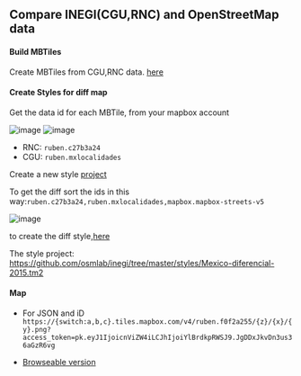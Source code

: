 ## Compare INEGI(CGU,RNC) and OpenStreetMap data

#### Build MBTiles

Create MBTiles from CGU,RNC data. [here](https://github.com/osmlab/inegi/tree/master/data)

#### Create Styles for diff map

Get the data id for each MBTile, from your mapbox account

![image](https://cloud.githubusercontent.com/assets/1152236/10712323/4862ddcc-7a5d-11e5-9350-883539d83ec4.png)
![image](https://cloud.githubusercontent.com/assets/1152236/10712340/eec5ca12-7a5d-11e5-909e-6922a0e569bd.png)

- RNC: `ruben.c27b3a24`
- CGU: `ruben.mxlocalidades`

Create a new style [project](https://www.mapbox.com/guides/source-quickstart/#styling-custom-data)

To get the diff sort the ids in this way:`ruben.c27b3a24,ruben.mxlocalidades,mapbox.mapbox-streets-v5`

![image](https://cloud.githubusercontent.com/assets/1152236/10712363/88bfe0b2-7a5e-11e5-867c-5c926307a72b.png)

to create the diff style,[here](https://github.com/osmlab/inegi/blob/master/styles/Mexico-diferencial-2015.tm2/mx.mss)

The style project: https://github.com/osmlab/inegi/tree/master/styles/Mexico-diferencial-2015.tm2

#### Map

- For JSON and iD
 `https://{switch:a,b,c}.tiles.mapbox.com/v4/ruben.f0f2a255/{z}/{x}/{y}.png?access_token=pk.eyJ1IjoicnViZW4iLCJhIjoiYlBrdkpRWSJ9.JgDDxJkvDn3us36aGzR6vg`

- [Browseable version](https://a.tiles.mapbox.com/v4/ruben.npoa0pi8/page.html?access_token=pk.eyJ1IjoicnViZW4iLCJhIjoiYlBrdkpRWSJ9.JgDDxJkvDn3us36aGzR6vg#6/18.302/-99.108)


